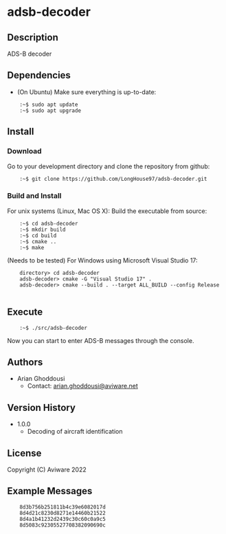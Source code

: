 # adsb-decoder

## Description
ADS-B decoder

## Dependencies

* (On Ubuntu) Make sure everything is up-to-date:
```
    :~$ sudo apt update
    :~$ sudo apt upgrade
```

## Install

### Download

Go to your development directory and clone the repository from github:

```
    :~$ git clone https://github.com/LongHouse97/adsb-decoder.git
```

### Build and Install

For unix systems (Linux, Mac OS X):
Build the executable from source:

```
    :~$ cd adsb-decoder
    :~$ mkdir build
    :~$ cd build
    :~$ cmake ..
    :~$ make
```

(Needs to be tested)
For Windows using Microsoft Visual Studio 17:
```
    directory> cd adsb-decoder
    adsb-decoder> cmake -G "Visual Studio 17" .
    adsb-decoder> cmake --build . --target ALL_BUILD --config Release
    
```

## Execute

```
    :~$ ./src/adsb-decoder
```

Now you can start to enter ADS-B messages through the console.

## Authors

* Arian Ghoddousi
    * Contact: arian.ghoddousi@aviware.net

## Version History

* 1.0.0
    * Decoding of aircraft identification

## License

Copyright (C) Aviware 2022

## Example Messages

```
    8d3b756b251811b4c39e6082017d
    8d4d21c8230d8271e14460b21522
    8d4a1b41232d2439c30c60c0a9c5
    8d5083c92305527708382090690c
```